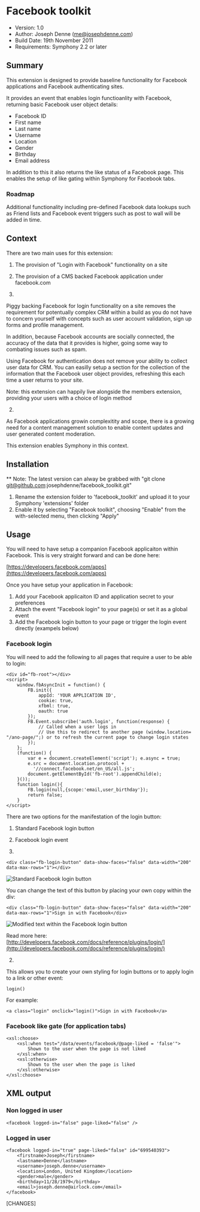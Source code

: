 # Facebook toolkit

* Version: 1.0
* Author: Joseph Denne (me@josephdenne.com)
* Build Date: 19th November 2011
* Requirements: Symphony 2.2 or later

## Summary

This extension is designed to provide baseline functionality for Facebook applications and Facebook authenticating sites.

It provides an event that enables login functioanlity with Facebook, returning basic Facebook user object details:

- Facebook ID
- First name
- Last name
- Username
- Location
- Gender
- Birthday
- Email address

In addition to this it also returns the like status of a Facebook page. This enables the setup of like gating within Symphony for Facebook tabs.

### Roadmap

Additional functionality including pre-defined Facebook data lookups such as Friend lists and Facebook event triggers such as post to wall will be added in time.

## Context

There are two main uses for this extension:

1. The provision of "Login with Facebook" functionality on a site
2. The provision of a CMS backed Facebook application under facebook.com

1.
Piggy backing Facebook for login functionality on a site removes the requirement for potentually complex CRM within a build as you do not have to concern yourself with concepts such as user account validation, sign up forms and profile management.

In addition, because Facebook accounts are socially connected, the accuracy of the data that it provides is higher, going some way to combating issues such as spam.

Using Facebook for authentication does not remove your ability to collect user data for CRM. You can easilly setup a section for the collection of the information that the Facebook user object provides, refreshing this each time a user returns to your site.

Note: this extension can happily live alongside the members extension, providing your users with a choice of login method

2.
As Facebook applications growin complexitity and scope, there is a growing need for a content management solution to enable content updates and user generated content moderation.

This extension enables Symphony in this context.

## Installation

** Note: The latest version can alway be grabbed with "git clone git@github.com:josephdenne/facebook_toolkit.git"

1. Rename the extension folder to 'facebook_toolkit' and upload it to your Symphony 'extensions' folder
2. Enable it by selecting "Facebook toolkit", choosing "Enable" from the with-selected menu, then clicking "Apply"

## Usage

You will need to have setup a companion Facebook applicaiton within Facebook. This is very straight forward and can be done here:

[https://developers.facebook.com/apps](https://developers.facebook.com/apps)

Once you have setup your application in Facebook:

1. Add your Facebook applicaiton ID and application secret to your preferences
2. Attach the event "Facebook login" to your page(s) or set it as a global event
3. Add the Facebook login button to your page or trigger the login event directly (exampels below)

### Facebook login

You will need to add the following to all pages that require a user to be able to login:

	<div id="fb-root"></div>
	<script>
		window.fbAsyncInit = function() {
			FB.init({
				appId: 'YOUR APPLICATION ID',
				cookie: true,
				xfbml: true,
				oauth: true
			});
			FB.Event.subscribe('auth.login', function(response) {
				// Called when a user logs in
				// Use this to redirect to another page (window.location= "/ano-page/";) or to refresh the current page to change login states
			});
		};
		(function() {
			var e = document.createElement('script'); e.async = true;
			e.src = document.location.protocol +
			  '//connect.facebook.net/en_US/all.js';
			document.getElementById('fb-root').appendChild(e);
		}());
		function login(){
			FB.login(null,{scope:'email,user_birthday'});
			return false;
		}
	</script>

There are two options for the manifestation of the login button:

1. Standard Facebook login button
2. Facebook login event

1.

	<div class="fb-login-button" data-show-faces="false" data-width="200" data-max-rows="1"></div>

![Standard Facebook login button](http://josephdenne.com/workspace/images/screenshots/facebook-toolkit/standard-login-button.png)

You can change the text of this button by placing your own copy within the div:

	<div class="fb-login-button" data-show-faces="false" data-width="200" data-max-rows="1">Sign in with Facebook</div>

![Modified text within the Facebook login button](http://josephdenne.com/workspace/images/screenshots/facebook-toolkit/modified-login-button.png)

Read more here: [http://developers.facebook.com/docs/reference/plugins/login/](http://developers.facebook.com/docs/reference/plugins/login/)

2.

This allows you to create your own styling for login buttons or to apply login to a link or other event:

	login()

For example:

	<a class="login" onclick="login()">Sign in with Facebook</a>

### Facebook like gate (for application tabs)

	<xsl:choose>
		<xsl:when test="/data/events/facebook/@page-liked = 'false'">
			Shown to the user when the page is not liked
		</xsl:when>
		<xsl:otherwise>
			Shown to the user when the page is liked
		</xsl:otherwise>
	</xsl:choose>

## XML output

### Non logged in user

	<facebook logged-in="false" page-liked="false" />

### Logged in user

	<facebook logged-in="true" page-liked="false" id="699540393">
		<firstname>Joseph</firstname>
		<lastname>Denne</lastname>
		<username>joseph.denne</username>
		<location>London, United Kingdom</location>
		<gender>male</gender>
		<birthday>11/28/1979</birthday>
		<email>joseph.denne@airlock.com</email>
	</facebook>

[CHANGES]